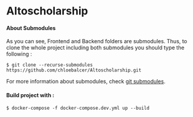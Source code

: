 # Altoscholarship

#### About Submodules
As you can see, Frontend and Backend folders are submodules.
Thus, to clone the whole project including both submodules you should type the following :
```
$ git clone --recurse-submodules https://github.com/chloebalcer/Altoscholarship.git
```
For more information about submodules, check [git submodules](https://git-scm.com/book/fr/v2/Utilitaires-Git-Sous-modules).

#### Build project with :
```
$ docker-compose -f docker-compose.dev.yml up --build
```
